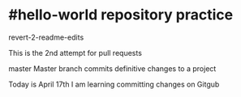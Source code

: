 #hello-world
repository practice
=======

revert-2-readme-edits

This is the 2nd attempt for pull requests

master
Master branch commits definitive changes to a project

Today is April 17th
I am learning committing changes on Gitgub

